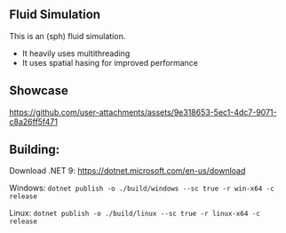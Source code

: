 ## Fluid Simulation
This is an (sph) fluid simulation.
- It heavily uses multithreading
- It uses spatial hasing for improved performance

## Showcase
https://github.com/user-attachments/assets/9e318653-5ec1-4dc7-9071-c8a26ff5f471

## Building:

Download .NET 9: https://dotnet.microsoft.com/en-us/download

Windows: ``dotnet publish -o ./build/windows --sc true -r win-x64 -c release``

Linux: ``dotnet publish -o ./build/linux --sc true -r linux-x64 -c release``

